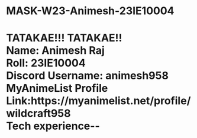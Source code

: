# MASK-W23-Animesh-23IE10004
<h1>TATAKAE!!! TATAKAE!!
<br>Name: Animesh Raj
<br>Roll: 23IE10004
<br>Discord Username: animesh958
<br>MyAnimeList Profile Link:https://myanimelist.net/profile/wildcraft958
<br>Tech experience--
